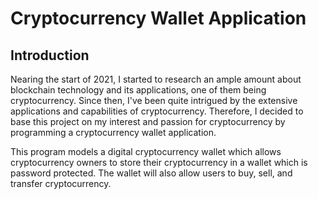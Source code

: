 # Cryptocurrency Wallet Application

## Introduction

Nearing the start of 2021, I started to research an ample amount about blockchain technology and its applications, one of them being cryptocurrency. Since then, I've been quite intrigued by the extensive applications and capabilities of cryptocurrency. Therefore, I decided to base this project on my interest and passion for cryptocurrency by programming a cryptocurrency wallet application.

This program models a digital cryptocurrency wallet which allows cryptocurrency owners to store their cryptocurrency in a wallet which is password protected. The wallet will also allow users to buy, sell, and transfer cryptocurrency.
